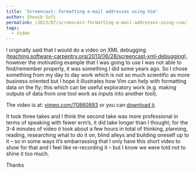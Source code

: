 ```yaml
---
title: 'Screencast: formatting e-mail addresses using Vim'
author: Shoaib Sufi
permalink: /2013/07/screencast-formatting-e-mail-addresses-using-vim/
tags:
  - Video
---
```

I originally said that I would do a video on XML debugging ([teaching.software-carpentry.org/2013/06/28/screencast-xml-debugging][1]), however the motivating example that I was going to use I was not able to find/remember properly, it was something I did some years ago. So I chose something from my day to day work which is not so much scientific as more business oriented but I hope it illustrates how Vim can help with formatting data on the fly; this which can be useful exploratory work (e.g. making outputs of data from one tool work as inputs into another tool).

The video is at: [vimeo.com/70860893][2] or you can [download it][3].

It took three takes and I think the second take was more professional in terms of speaking with fewer erm&#8217;s, it did take longer than I thought; for the 3-4 minutes of video it took about a few hours in total of thinking, planning, reading, researching what to do it on, blind alleys and building oneself up to it &#8211; so in some ways it&#8217;s embarrassing that I only have this short video to show for that and I feel like re-recording it &#8211; but I know we were told not to shine it too much.

Thanks

&nbsp;

 [1]: http://teaching.software-carpentry.org/2013/06/28/screencast-xml-debugging/
 [2]: https://vimeo.com/70860893
 [3]: https://dl.dropboxusercontent.com/u/1506138/swc/yahoo-gmail-vi-swc5-3.mp4
